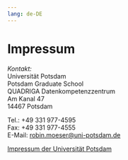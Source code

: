 ```yaml
---
lang: de-DE
---
```

# Impressum

*Kontakt:*<br>
Universität Potsdam<br>
Potsdam Graduate School<br>
QUADRIGA Datenkompetenzzentrum<br>
Am Kanal 47<br>
14467 Potsdam

Tel.: +49 331 977-4595<br>
Fax: +49 331 977-4555<br>
E-Mail: robin.moeser@uni-potsdam.de<br>

<a href="https://www.uni-potsdam.de/de/impressum.html" target="_blank" class="external-link">Impressum der Universität Potsdam</a><br>


